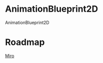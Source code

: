 # AnimationBlueprint2D
AnimationBlueprint2D

# Roadmap

[Miro](https://miro.com/app/board/uXjVOgwxUvU=/?share_link_id=98610875390)

